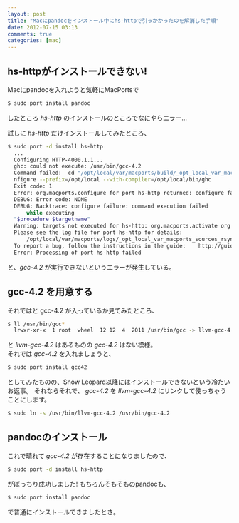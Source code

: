 ```yaml
---
layout: post
title: "Macにpandocをインストール中にhs-httpで引っかかったのを解消した手順"
date: 2012-07-15 03:13
comments: true
categories: [mac]
---
```


## hs-httpがインストールできない!

Macにpandocを入れようと気軽にMacPortsで

``` sh
$ sudo port install pandoc
```

したところ *hs-http* のインストールのところでなにやらエラー...

試しに *hs-http* だけインストールしてみたところ、

<!-- more -->

``` sh
$ sudo port -d install hs-http
  ...
  Configuring HTTP-4000.1.1...
  ghc: could not execute: /usr/bin/gcc-4.2
  Command failed:  cd "/opt/local/var/macports/build/_opt_local_var_macports_sources_rsync.macports.org_release_ports_devel_hs-HTTP/hs-http/work/HTTP-4000.1.1" && runhaskell Setup co
  nfigure --prefix=/opt/local --with-compiler=/opt/local/bin/ghc 
  Exit code: 1
  Error: org.macports.configure for port hs-http returned: configure failure: command execution failed
  DEBUG: Error code: NONE
  DEBUG: Backtrace: configure failure: command execution failed
      while executing
  "$procedure $targetname"
  Warning: targets not executed for hs-http: org.macports.activate org.macports.configure org.macports.build org.macports.destroot org.macports.install
  Please see the log file for port hs-http for details:
      /opt/local/var/macports/logs/_opt_local_var_macports_sources_rsync.macports.org_release_ports_devel_hs-HTTP/hs-http/main.log
  To report a bug, follow the instructions in the guide:    http://guide.macports.org/#project.tickets
  Error: Processing of port hs-http failed
```

と、*gcc-4.2* が実行できないというエラーが発生している。  

## gcc-4.2 を用意する

それではと gcc-4.2 が入っているか見てみたところ、

``` sh
$ ll /usr/bin/gcc*
  lrwxr-xr-x  1 root  wheel  12 12  4  2011 /usr/bin/gcc -> llvm-gcc-4.2
```

と *llvm-gcc-4.2* はあるものの *gcc-4.2* はない模様。  
それでは *gcc-4.2* を入れましょうと、

``` sh
$ sudo port install gcc42
```

としてみたものの、Snow Leopard以降にはインストールできないという冷たいお返事。
それならそれで、 *gcc-4.2* を *llvm-gcc-4.2* にリンクして使っちゃうことにします。

``` sh
$ sudo ln -s /usr/bin/llvm-gcc-4.2 /usr/bin/gcc-4.2
```

## pandocのインストール

これで晴れて *gcc-4.2* が存在することになりましたので、

``` sh
$ sudo port -d install hs-http
```

がばっちり成功しました!
もちろんそもそものpandocも、

``` sh
$ sudo port install pandoc
```

で普通にインストールできましたとさ。


